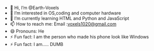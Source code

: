 - 👋 Hi, I’m @Earth-Voxels
- 👀 I’m interested in OS,coding and computer hardware
- 🌱 I’m currently learning HTML and Python and JavaScript
- 📫 How to reach me: Email :voxels1020@gmail.com
- 😄 Pronouns: He
- ⚡ Fun fact: I am the person who made his phone look like Windows 
- ⚡ Fun fact: I am..... DUMB

